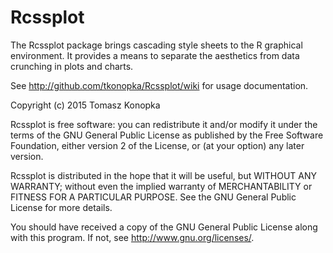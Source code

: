 # Rcssplot

The Rcssplot package brings cascading style sheets to the R graphical 
environment. It provides a means to separate the aesthetics from 
data crunching in plots and charts.

See http://github.com/tkonopka/Rcssplot/wiki for usage documentation.



Copyright (c) 2015 Tomasz Konopka

Rcssplot is free software: you can redistribute it and/or modify
it under the terms of the GNU General Public License as published by
the Free Software Foundation, either version 2 of the License, or
(at your option) any later version.

Rcssplot is distributed in the hope that it will be useful,
but WITHOUT ANY WARRANTY; without even the implied warranty of
MERCHANTABILITY or FITNESS FOR A PARTICULAR PURPOSE.  See the
GNU General Public License for more details.

You should have received a copy of the GNU General Public License
along with this program.  If not, see <http://www.gnu.org/licenses/>.

